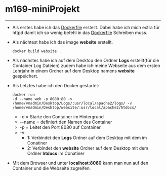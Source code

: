 # m169-miniProjekt

---

+ Als erstes habe ich das [Dockerfile](./Dockerfile) erstellt. Dabei habe ich mich extra für httpd damit ich so wenig befehl in das [Dockerfile](./Dockerfile) Schreiben muss.

+ Als nächtest habe ich das image **website** erstellt. <pre><code>docker build website . </code></pre>

+ Als nächstes habe ich auf dem Desktop den Ordner **Logs** erstellt(für die Container Log Dateien) zudem habe ich meine Webseite aus dem ersten Lehrjahr in einem Ordner auf dem Desktop namens **website** gespeichert.

+ Als Letztes habe ich den Docker gestartet: <pre><code>docker run -d --name web -p 8080:80 -v /home/vmadmin/Desktop/Logs/:usr/local/apache2/logs/ -v /home/vmadmin/Desktop/website/:usr/local/apache2/htdocs/</code></pre> 
    + -d = Starte den Container im Hintergrund
    + --name = definiert den Namen des Container
    + -p = Leitet den Port 8080 auf Container
    + -v:
        + 1: Verbindet den **Logs** Ordner auf dem Desktop mit dem im Conatiner
        + 2: Verbindet den **website** Ordner auf dem Desktop mit dem Ordner **htdocs** im Conatiner

+ Mit dem Browser und unter **localhost:8080** kann man nun auf den Container und die Webseite zugreifen.
